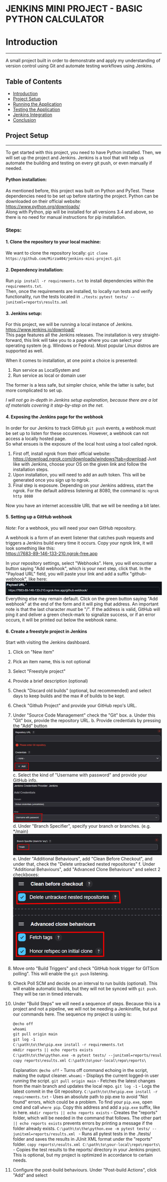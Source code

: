 # JENKINS MINI PROJECT - BASIC PYTHON CALCULATOR

# Introduction 
<hr>
A small project built in order to demonstrate and apply my understanding of version control using Git and automate testing workflows using Jenkins.


## Table of Contents
- [Introduction](#introduction)
- [Project Setup](#project-setup)
- [Running the Application](#running-the-application)
- [Testing the Application](#testing-the-application)
- [Jenkins Integration](#jenkins-integration)
- [Conclusion](#conclusion)


## Project Setup
<hr>
To get started with this project, you need to have Python installed. Then, we will set up the project and Jenkins. Jenkins is a tool that will help us automate the building and testing on every git push, or even manually if needed.

#### Python installation: 
As mentioned before, this project was built on Python and PyTest. These dependencies need to be set up before starting the project. Python can be downloaded on their official website:  
https://www.python.org/downloads/  
Along with Python, pip will be installed for all versions 3.4 and above, so there is no need for manual instructions for pip installation.

### Steps:
#### 1. Clone the repository to your local machine:
We want to clone the repository locally: 
   `git clone https://github.com/Mirza404/jenkins-mini-project.git`

#### 2. Dependency installation:
   Run `pip install -r requirements.txt` to install dependencies within the `requirements.txt`.  
   Then, once the requirements are installed, to locally run tests and verify functionality, run the tests located in `./tests`:
   `pytest tests/ --junitxml=reports\results.xml`

#### 3. Jenkins setup: 
For this project, we will be running a local instance of Jenkins.  
https://www.jenkins.io/download/  
This page features all the Jenkins releases. The installation is very straight-forward, this link will take you to a page where you can select your operating system (e.g. Windows or Fedora). Most popular Linux distros are supported as well.  

When it comes to installation, at one point a choice is presented:  
1. Run service as LocalSystem and
2. Run service as local or domain user

The former is a less safe, but simpler choice, while the latter is safer, but more complicated to set up.

*I will not go in-depth in Jenkins setup explanation, because there are a lot of materials covering it step-by-step on the net.* 

#### 4. Exposing the Jenkins page for the webhook
In order for our Jenkins to track GitHub `git push` events, a webhook must be set up to listen for these occurences. However, a webhook can not access a locally hosted page.  
So what ensues is the exposure of the local host using a tool called ngrok. 
1. First off, install ngrok from their official website: https://download.ngrok.com/downloads/windows?tab=download
Just like with Jenkins, choose your OS on the given link and follow the installation steps.
2. Upon installation, you will need to add an auth token. This will be generated once you sign up to ngrok.
3. Final step is exposure. Depending on your Jenkins address, start the ngrok. For the default address listening at 8080, the command is:
`ngrok http 8080`

Now you have an internet accessible URL that we will be needing a bit later.

#### 5. Setting up a GitHub webhook
*Note*: For a webhook, you will need your own GitHub repository.

A webhook is a form of an event listener that catches push requests and triggers a Jenkins build every time it occurs.
Copy your ngrok link, it will look something like this:  
https://7683-89-146-133-210.ngrok-free.app

In your repository settings, select "Webhooks". Here, you will encounter a button saying "Add webhook", which is your next step, click that.
In the "Payload URL" field, you will paste your link and add a suffix "github-webhook", like here:  
![alt text](public/image.png)
Everything else may remain default. 
Click on the green button saying "Add webhook" at the end of the form and it will ping that address. An important note is that the last character *must* be "/". 
If the address is valid, GitHub will ping it and deliver a green check-mark to signalize success, or if an error occurs, it will be printed out below the webhook name.

#### 6. Create a freestyle project in Jenkins
Start with visiting the Jenkins dashboard. 
1. Click on "New item"
2. Pick an item name, this is not optional
3. Select "Freestyle project"
4. Provide a brief description (optional)
5. Check "Discard old builds" (optional, but recommended) and select days to keep builds and the max # of builds to be kept.
6. Check "Github Project" and provide your GitHub repo's URL.
7. Under "Source Code Management" check the "Git" box.
    a. Under this "Git" box, provide the repository URL.
    b. Provide credentials by pressing the "Add" button
    ![alt text](public/image-1.png)
    c. Select the kind of "Username with password" and provide your GitHub info.
    ![alt text](public/image-2.png)
    d. Under "Branch Specifier", specify your branch or branches. (e.g. */main)
    ![alt text](public/image-3.png)
    e. Under "Additional Behaviours", add "Clean Before Checkout", and under that, check the "Delete untracked nested repositories"
    f. Under "Additional Behaviours", add "Advanced Clone Behaviours" and select 2 checkboxes: 
    ![alt text](public/image-4.png)
8. Move onto "Build Triggers" and check "GitHub hook trigger for GITScm polling". This will enable the `git push` listening. 
9. Check Poll SCM and decide on an interval to run builds (optional). This will enable automatic builds, but they will not be synced with `git push`. They will be ran in timed intervals.
10. Under "Build Steps" we will need a sequence of steps. Because this is a project and not a pipeline, we will not be needing a Jenkinsfile, but put our commands here. The sequence my project is using is:
    ```markdown
    @echo off
    whoami
    git pull origin main
    git log -1
    C:\path\to\the\pip.exe install -r requirements.txt
    mkdir reports || echo reports exists
    C:\path\to\the\python.exe -m pytest tests/ --junitxml=reports/results.xml
    copy reports\results.xml C:\path\to\your-local\repo\reports\
    ```
    Explanation: 
    `@echo off` - Turns off command echoing in the script, making the output cleaner.
    `whoami` - Displays the current logged-in user running the script.
    `git pull origin main` - Fetches the latest changes from the main branch and updates the local repo.
    `git log -1` - Logs the latest commit in the Git repository.
    `C:\path\to\the\pip.exe install -r requirements.txt` - Uses an absolute path to pip.exe to avoid "Not found" errors, which could be a problem. To find your `pip.exe`, open cmd and call `where pip`. Copy this address and add a `pip.exe` suffix, like in here.
    `mkdir reports || echo reports exists` - Creates the "reports" folder, which will be needed in the command that follows. The other part `|| echo reports exists` prevents errors by printing a message if the folder already exists.
    `C:\path\to\the\python.exe -m pytest tests/ --junitxml=reports/results.xml
` - Runs all pytest tests in the ./tests/ folder and saves the results in JUnit XML format under the "reports" folder.
`copy reports\results.xml C:\path\to\your-local\repo\reports\
` -  Copies the test results to the reports/ directory in your Jenkins project. This is optional, but my project is optimized in accordance to certain needs.

11. Configure the post-build behaviours. Under "Post-build Actions", click "Add" and select
